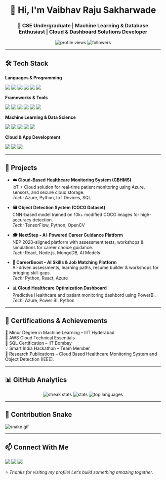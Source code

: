 <!-- Profile Header -->
<h1 align="center">👋 Hi, I'm Vaibhav Raju Sakharwade</h1>
<h3 align="center">🚀 CSE Undergraduate | Machine Learning & Database Enthusiast | Cloud & Dashboard Solutions Developer</h3>

<p align="center">
  <img src="https://komarev.com/ghpvc/?username=VaibhavRS&label=Profile%20Views&color=0e75b6&style=flat" alt="profile views" />
  <img src="https://img.shields.io/github/followers/VaibhavRS?label=Followers&style=flat" alt="followers" />
</p>

---

## 🛠 Tech Stack

**Languages & Programming**
<p>
  <img src="https://img.shields.io/badge/Python-3776AB?style=for-the-badge&logo=python&logoColor=white"/>
  <img src="https://img.shields.io/badge/C++-00599C?style=for-the-badge&logo=cplusplus&logoColor=white"/>
  <img src="https://img.shields.io/badge/JavaScript-F7DF1E?style=for-the-badge&logo=javascript&logoColor=black"/>
  <img src="https://img.shields.io/badge/SQL-003B57?style=for-the-badge&logo=mysql&logoColor=white"/>
  <img src="https://img.shields.io/badge/HTML5-E34F26?style=for-the-badge&logo=html5&logoColor=white"/>
  <img src="https://img.shields.io/badge/CSS3-1572B6?style=for-the-badge&logo=css3&logoColor=white"/>
</p>

**Frameworks & Tools**
<p>
  <img src="https://img.shields.io/badge/React-61DAFB?style=for-the-badge&logo=react&logoColor=black"/>
  <img src="https://img.shields.io/badge/Node.js-339933?style=for-the-badge&logo=node.js&logoColor=white"/>
  <img src="https://img.shields.io/badge/TailwindCSS-06B6D4?style=for-the-badge&logo=tailwindcss&logoColor=white"/>
  <img src="https://img.shields.io/badge/MongoDB-47A248?style=for-the-badge&logo=mongodb&logoColor=white"/>
  <img src="https://img.shields.io/badge/Flask-000000?style=for-the-badge&logo=flask&logoColor=white"/>
  <img src="https://img.shields.io/badge/Streamlit-FF4B4B?style=for-the-badge&logo=streamlit&logoColor=white"/>
</p>

**Machine Learning & Data Science**
<p>
  <img src="https://img.shields.io/badge/ScikitLearn-F7931E?style=for-the-badge&logo=scikit-learn&logoColor=white"/>
  <img src="https://img.shields.io/badge/Pandas-150458?style=for-the-badge&logo=pandas&logoColor=white"/>
  <img src="https://img.shields.io/badge/NumPy-013243?style=for-the-badge&logo=numpy&logoColor=white"/>
  <img src="https://img.shields.io/badge/OpenCV-5C3EE8?style=for-the-badge&logo=opencv&logoColor=white"/>
  <img src="https://img.shields.io/badge/TensorFlow-FF6F00?style=for-the-badge&logo=tensorflow&logoColor=white"/>
</p>

**Cloud & App Development**
<p>
  <img src="https://img.shields.io/badge/Azure-0078D4?style=for-the-badge&logo=microsoft-azure&logoColor=white"/>
  <img src="https://img.shields.io/badge/AWS-232F3E?style=for-the-badge&logo=amazon-aws&logoColor=white"/>
  <img src="https://img.shields.io/badge/Flutter-02569B?style=for-the-badge&logo=flutter&logoColor=white"/>
</p>

---

## 🚀 Projects

- **☁️ Cloud-Based Healthcare Monitoring System (CBHMS)**  
  IoT + Cloud solution for real-time patient monitoring using Azure, sensors, and secure cloud storage.  
  *Tech:* Azure, Python, IoT Devices, SQL  

- **🖼 Object Detection System (COCO Dataset)**  
  CNN-based model trained on 10k+ modified COCO images for high-accuracy detection.  
  *Tech:* TensorFlow, Python, OpenCV  

- **🎓 NextStep - AI-Powered Career Guidance Platform**  
  NEP 2020-aligned platform with assessment tests, workshops & simulations for career choice guidance.  
  *Tech:* React, Node.js, MongoDB, AI Models  

- **🚀 CareerBoost – AI Skills & Job Matching Platform**  
  AI-driven assessments, learning paths, resume builder & workshops for bridging skill gaps.  
  *Tech:* Python, React, Azure  

- **📊 Cloud Healthcare Optimization Dashboard**  
  Predictive Healthcare and patiant monitoring dashbord using PowerBI.
  *Tech:* Azure, Power BI, Python  

---

## 📜 Certifications & Achievements

🏅 Minor Degree in Machine Learning – IIIT Hyderabad  
🏅 AWS Cloud Technical Essentials  
🏅 SQL Certification – IIT Bombay  
💡 Smart India Hackathon – Team Member  
📄 Research Publications – Cloud Based Healthcare Monitoring System and Object Detection (IEEE).  

---

## 📊 GitHub Analytics

<p align="center">
  <img src="https://github-readme-streak-stats.herokuapp.com/?user=VaibhavRS&theme=radical" alt="streak stats" />
  <img src="https://github-readme-stats.vercel.app/api?username=VaibhavRS&show_icons=true&theme=radical" alt="stats" />
  <img src="https://github-readme-stats.vercel.app/api/top-langs/?username=VaibhavRS&layout=compact&theme=radical" alt="top languages" />
</p>

---

## 🐍 Contribution Snake
![snake gif](https://github.com/VaibhavRS/VaibhavRS/blob/output/github-contribution-grid-snake.svg)

---

## 📫 Connect With Me

<p>
  <a href="https://linkedin.com"><img src="https://img.shields.io/badge/LinkedIn-0A66C2?style=for-the-badge&logo=linkedin&logoColor=white"/></a>
  <a href="mailto:your-email@example.com"><img src="https://img.shields.io/badge/Gmail-D14836?style=for-the-badge&logo=gmail&logoColor=white"/></a>
  <a href="https://github.com/VaibhavRS"><img src="https://img.shields.io/badge/GitHub-181717?style=for-the-badge&logo=github&logoColor=white"/></a>
</p>

⭐ *Thanks for visiting my profile! Let’s build something amazing together.*
